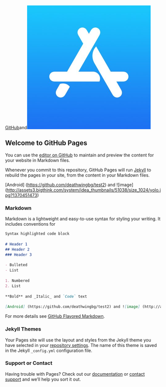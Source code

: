 



[GitHub](http://github.com)and![logo](/images/app.jpg)

## Welcome to GitHub Pages

You can use the [editor on GitHub](https://github.com/deathwingbg/deathwingbg.github.io/edit/master/index.md) to maintain and preview the content for your website in Markdown files.

Whenever you commit to this repository, GitHub Pages will run [Jekyll](https://jekyllrb.com/) to rebuild the pages in your site, from the content in your Markdown files.


[Android] (https://github.com/deathwingbg/test2) and ![image] (http://assets3.bigthink.com/system/idea_thumbnails/51038/size_1024/yolo.jpg?1370451473)
### Markdown

Markdown is a lightweight and easy-to-use syntax for styling your writing. It includes conventions for

```markdown
Syntax highlighted code block

# Header 1
## Header 2
### Header 3

- Bulleted
- List

1. Numbered
2. List

**Bold** and _Italic_ and `Code` text

[Android] (https://github.com/deathwingbg/test2) and ![image] (http://assets3.bigthink.com/system/idea_thumbnails/51038/size_1024/yolo.jpg?1370451473)
```

For more details see [GitHub Flavored Markdown](https://guides.github.com/features/mastering-markdown/).

### Jekyll Themes

Your Pages site will use the layout and styles from the Jekyll theme you have selected in your [repository settings](https://github.com/deathwingbg/deathwingbg.github.io/settings). The name of this theme is saved in the Jekyll `_config.yml` configuration file.

### Support or Contact

Having trouble with Pages? Check out our [documentation](https://help.github.com/categories/github-pages-basics/) or [contact support](https://github.com/contact) and we’ll help you sort it out.

